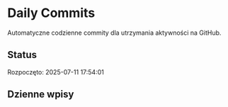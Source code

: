 # Daily Commits

Automatyczne codzienne commity dla utrzymania aktywności na GitHub.

## Status
Rozpoczęto: 2025-07-11 17:54:01

## Dzienne wpisy
